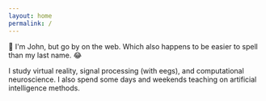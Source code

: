 ```yaml
---
layout: home
permalink: /
---
```


:wave: I'm John, but go by <span class="ionlights-brand"></span> on the web. Which
also happens to be easier to spell than my last name. :joy:

I study virtual reality, signal processing (with eegs), and computational
neuroscience. I also spend some days and weekends teaching on artificial
intelligence methods.
